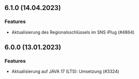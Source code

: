 
## 6.1.0 (14.04.2023)

### Features

* Aktualisierung des Regionalsschlüssels im SNS iPlug (#4864)




    
## 6.0.0 (13.01.2023)

### Features

* Aktualisierung auf JAVA 17 (LTS): Umsetzung (#3324)




    